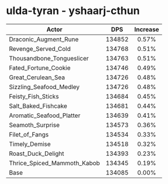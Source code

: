 # ulda-tyran - yshaarj-cthun
| Actor | DPS | Increase |
|---|:---:|:---:|
|Draconic_Augment_Rune|134852|0.57%|
|Revenge_Served_Cold|134768|0.51%|
|Thousandbone_Tongueslicer|134763|0.51%|
|Fated_Fortune_Cookie|134746|0.49%|
|Great_Cerulean_Sea|134726|0.48%|
|Sizzling_Seafood_Medley|134726|0.48%|
|Feisty_Fish_Sticks|134684|0.45%|
|Salt_Baked_Fishcake|134681|0.44%|
|Aromatic_Seafood_Platter|134639|0.41%|
|Seamoth_Surprise|134573|0.36%|
|Filet_of_Fangs|134534|0.33%|
|Timely_Demise|134518|0.32%|
|Roast_Duck_Delight|134393|0.23%|
|Thrice_Spiced_Mammoth_Kabob|134345|0.19%|
|Base|134085|0.00%|

